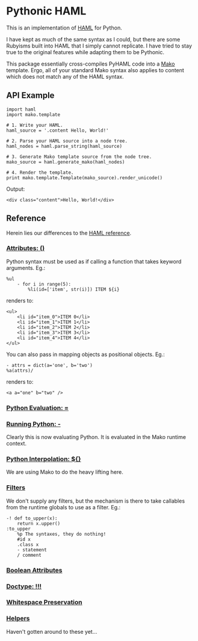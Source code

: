 # Pythonic HAML

This is an implementation of [HAML](http://haml-lang.com/) for Python.

I have kept as much of the same syntax as I could, but there are some Rubyisms built into HAML that I simply cannot replicate. I have tried to stay true to the original features while adapting them to be Pythonic.

This package essentially cross-compiles PyHAML code into a [Mako](http://www.makotemplates.org/) template. Ergo, all of your standard Mako syntax also applies to content which does not match any of the HAML syntax.

## API Example

    import haml
    import mako.template

    # 1. Write your HAML.
    haml_source = '.content Hello, World!'

    # 2. Parse your HAML source into a node tree.
    haml_nodes = haml.parse_string(haml_source)

    # 3. Generate Mako template source from the node tree.
    mako_source = haml.generate_mako(haml_nodes)

    # 4. Render the template.
    print mako.template.Template(mako_source).render_unicode()

Output:

    <div class="content">Hello, World!</div>
    
## Reference

Herein lies our differences to the [HAML reference](http://haml-lang.com/docs/yardoc/file.HAML_REFERENCE.html).

### [Attributes: ()](http://haml-lang.com/docs/yardoc/file.HAML_REFERENCE.html#attributes)

Python syntax must be used as if calling a function that takes keyword arguments. Eg.:

    %ul
        - for i in range(5):
            %li(id=['item', str(i)]) ITEM ${i}
    
renders to:
    
    <ul>
        <li id="item_0">ITEM 0</li>
        <li id="item_1">ITEM 1</li>
        <li id="item_2">ITEM 2</li>
        <li id="item_3">ITEM 3</li>
        <li id="item_4">ITEM 4</li>
    </ul>

You can also pass in mapping objects as positional objects. Eg.:

    - attrs = dict(a='one', b='two')
    %a(attrs)/

renders to:
    
    <a a="one" b="two" />

### [Python Evaluation: =](http://haml-lang.com/docs/yardoc/file.HAML_REFERENCE.html#ruby_evaluation)
### [Running Python: -](http://haml-lang.com/docs/yardoc/file.HAML_REFERENCE.html#running_ruby_)

Clearly this is now evaluating Python. It is evaluated in the Mako runtime context.

### [Python Interpolation: ${}](http://haml-lang.com/docs/yardoc/file.HAML_REFERENCE.html#ruby_interpolation_)

We are using Mako to do the heavy lifting here.

### [Filters](http://haml-lang.com/docs/yardoc/file.HAML_REFERENCE.html#filters)

We don't supply any filters, but the mechanism is there to take callables from the runtime globals to use as a filter. Eg.:

    -! def to_upper(x):
        return x.upper()
    :to_upper
        %p The syntaxes, they do nothing!
        #id x
        .class x
        - statement
        / comment

### [Boolean Attributes](http://haml-lang.com/docs/yardoc/file.HAML_REFERENCE.html#boolean_attributes)
### [Doctype: !!!](http://haml-lang.com/docs/yardoc/file.HAML_REFERENCE.html#doctype_)
### [Whitespace Preservation](http://haml-lang.com/docs/yardoc/file.HAML_REFERENCE.html#tilde)
### [Helpers](http://haml-lang.com/docs/yardoc/file.HAML_REFERENCE.html#helpers)

Haven't gotten around to these yet...